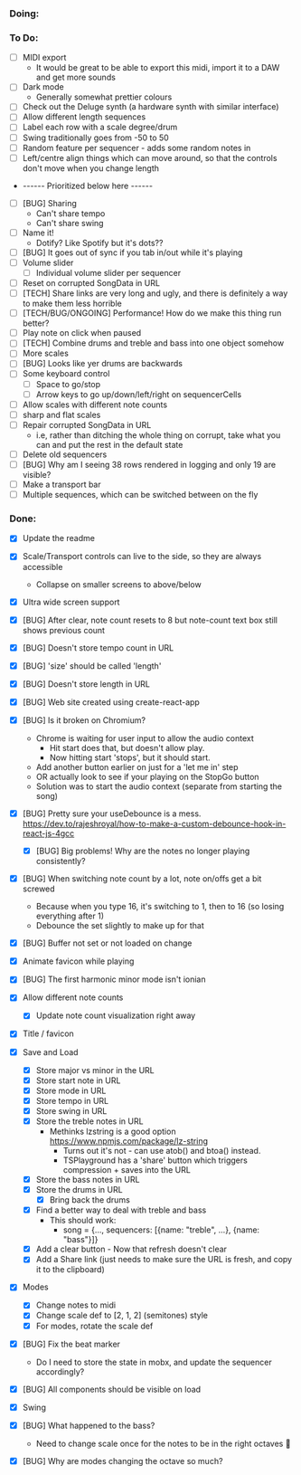 ### Doing:

### To Do:
- [ ] MIDI export
  - It would be great to be able to export this midi, import it to a DAW and get more sounds
- [ ] Dark mode
  - Generally somewhat prettier colours
- [ ] Check out the Deluge synth (a hardware synth with similar interface)
- [ ] Allow different length sequences
- [ ] Label each row with a scale degree/drum
- [ ] Swing traditionally goes from -50 to 50
- [ ] Random feature per sequencer - adds some random notes in
- [ ] Left/centre align things which can move around, so that the controls don't move when you change length 
- ------ Prioritized below here ------
- [ ] [BUG] Sharing
  - Can't share tempo
  - Can't share swing
- [ ] Name it!
  - Dotify? Like Spotify but it's dots??
- [ ] [BUG] It goes out of sync if you tab in/out while it's playing
- [ ] Volume slider
  - [ ] Individual volume slider per sequencer
- [ ] Reset on corrupted SongData in URL
- [ ] [TECH] Share links are very long and ugly, and there is definitely a way to make them less horrible 
- [ ] [TECH/BUG/ONGOING] Performance! How do we make this thing run better?
- [ ] Play note on click when paused
- [ ] [TECH] Combine drums and treble and bass into one object somehow
- [ ] More scales
- [ ] [BUG] Looks like yer drums are backwards
- [ ] Some keyboard control
  - [ ] Space to go/stop
  - [ ] Arrow keys to go up/down/left/right on sequencerCells
- [ ] Allow scales with different note counts
- [ ] sharp and flat scales
- [ ] Repair corrupted SongData in URL
  - i.e, rather than ditching the whole thing on corrupt, take what you can and put the rest in the default state
- [ ] Delete old sequencers
- [ ] [BUG] Why am I seeing 38 rows rendered in logging and only 19 are visible?
- [ ] Make a transport bar
- [ ] Multiple sequences, which can be switched between on the fly

### Done:
- [x] Update the readme
- [x] Scale/Transport controls can live to the side, so they are always accessible
  - Collapse on smaller screens to above/below
- [x] Ultra wide screen support
- [x] [BUG] After clear, note count resets to 8 but note-count text box still shows previous count
- [x] [BUG] Doesn't store tempo count in URL
- [x] [BUG] 'size' should be called 'length'
- [x] [BUG] Doesn't store length in URL
- [x] [BUG] Web site created using create-react-app
- [x] [BUG] Is it broken on Chromium?
  - Chrome is waiting for user input to allow the audio context
    - Hit start does that, but doesn't allow play.
    - Now hitting start 'stops', but it should start.
  - Add another button earlier on just for a 'let me in' step
  - OR actually look to see if your playing on the StopGo button
  - Solution was to start the audio context (separate from starting the song)
- [x] [BUG] Pretty sure your useDebounce is a mess. https://dev.to/rajeshroyal/how-to-make-a-custom-debounce-hook-in-react-js-4gcc
  - [x] [BUG] Big problems! Why are the notes no longer playing consistently?
- [x] [BUG] When switching note count by a lot, note on/offs get a bit screwed
  - Because when you type 16, it's switching to 1, then to 16 (so losing everything after 1)
  - Debounce the set slightly to make up for that
- [x] [BUG] Buffer not set or not loaded on change
- [x] Animate favicon while playing
- [x] [BUG] The first harmonic minor mode isn't ionian
- [x] Allow different note counts
  - [x] Update note count visualization right away
- [x] Title / favicon
- [x] Save and Load
  - [x] Store major vs minor in the URL
  - [x] Store start note in URL
  - [x] Store mode in URL
  - [x] Store tempo in URL
  - [x] Store swing in URL
  - [x] Store the treble notes in URL
    - Methinks lzstring is a good option https://www.npmjs.com/package/lz-string
      - Turns out it's not - can use atob() and btoa() instead.
      - TSPlayground has a 'share' button which triggers compression + saves into the URL
  - [x] Store the bass notes in URL
  - [x] Store the drums in URL
    - [x] Bring back the drums
  - [x] Find a better way to deal with treble and bass
    - This should work:
      - song = {..., sequencers: [{name: "treble", ...}, {name: "bass"}]}
  - [x] Add a clear button - Now that refresh doesn't clear
  - [x] Add a Share link (just needs to make sure the URL is fresh, and copy it to the clipboard)
- [x] Modes
  - [x] Change notes to midi
  - [x] Change scale def to [2, 1, 2] (semitones) style
  - [x] For modes, rotate the scale def
- [x] [BUG] Fix the beat marker
  - Do I need to store the state in mobx, and update the sequencer accordingly?
- [x] [BUG] All components should be visible on load
- [x] Swing
- [x] [BUG] What happened to the bass?
  - Need to change scale once for the notes to be in the right octaves 🤔
- [x] [BUG] Why are modes changing the octave so much?



